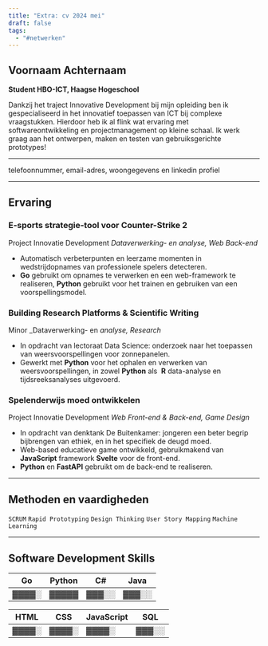 ```yaml
---
title: "Extra: cv 2024 mei"
draft: false
tags:
  - "#netwerken"
---
```

 ## Voornaam Achternaam
**Student HBO-ICT, Haagse Hogeschool**

Dankzij het traject Innovative Development bij mijn opleiding ben ik gespecialiseerd in het innovatief toepassen van ICT bij complexe vraagstukken. Hierdoor heb ik al flink wat ervaring met softwareontwikkeling en projectmanagement op kleine schaal. Ik werk graag aan het ontwerpen, maken en testen van gebruiksgerichte prototypes!

---
telefoonnummer, email-adres, woongegevens en linkedin profiel

---
## Ervaring

### E-sports strategie-tool voor Counter-Strike 2
Project Innovatie Development
_Dataverwerking- en analyse, Web Back-end_
- Automatisch verbeterpunten en leerzame momenten in wedstrijdopnames van professionele spelers detecteren.
- **Go** gebruikt om opnames te verwerken en een web-framework te realiseren, **Python** gebruikt voor het trainen en gebruiken van een voorspellingsmodel.

### Building Research Platforms & Scientific Writing
Minor
_Dataverwerking- en _analyse, Research_
- In opdracht van lectoraat Data Science: onderzoek naar het toepassen van weersvoorspellingen voor zonnepanelen.
- Gewerkt met **Python** voor het ophalen en verwerken van weersvoorspellingen, in zowel **Python** als  **R** data-analyse en tijdsreeksanalyses uitgevoerd.

### Spelenderwijs moed ontwikkelen
Project Innovatie Development
_Web Front-end & Back-end, Game Design_
- In opdracht van denktank De Buitenkamer: jongeren een beter begrip bijbrengen van ethiek, en in het specifiek de deugd moed.
- Web-based educatieve game ontwikkeld, gebruikmakend van **JavaScript** framework **Svelte** voor de front-end.
- **Python** en **FastAPI** gebruikt om de back-end te realiseren.

---
## Methoden en vaardigheden
`SCRUM` `Rapid Prototyping` `Design Thinking` `User Story Mapping` `Machine Learning`

---
## Software Development Skills
| Go    | Python  | C#    | Java  |
| ----- | ------- | ----- | ----- |
| ▓▓▓▓░ |  ▓▓▓▓▓  | ▓▓▓░░ | ▓▓▓░░ |

| HTML  | CSS   | JavaScript | SQL   |
| ----- | ----- | ---------- | ----- |
| ▓▓▓▓░ | ▓▓▓▓░ | ▓▓▓▓░      | ▓▓▓░░ |
